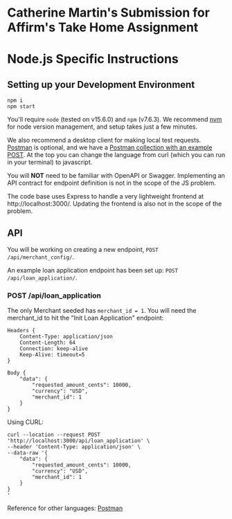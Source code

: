 # Catherine Martin's Submission for Affirm's Take Home Assignment

# Node.js Specific Instructions


## Setting up your Development Environment
```
npm i
npm start
```

You'll require `node` (tested on v15.6.0) and `npm` (v7.6.3). We recommend [nvm](https://github.com/nvm-sh/nvm) for node version management, and setup takes just a few minutes. 

We also recommend a desktop client for making local test requests. [Postman](https://www.postman.com/downloads/) is optional, and we have a [Postman collection with an example POST](https://documenter.getpostman.com/view/13975560/TzCV2PK6). At the top you can change the language from curl (which you can run in your terminal) to javascript.

You will **NOT** need to be familiar with OpenAPI or Swagger. Implementing an API contract for endpoint definition is not in the scope of the JS problem.

The code base uses Express to handle a very lightweight frontend at http://localhost:3000/. Updating the frontend is also not in the scope of the problem.

## API 

You will be working on creating a new endpoint, `POST /api/merchant_config/`. 

An example loan application endpoint has been set up: `POST /api/loan_application/`.

### POST /api/loan_application

The only Merchant seeded has `merchant_id = 1`. You will need the merchant_id to hit the "Init Loan Application" endpoint:
```
Headers {
    Content-Type: application/json
    Content-Length: 64
    Connection: keep-alive
    Keep-Alive: timeout=5
}

Body {
    "data": {
        "requested_amount_cents": 10000,
        "currency": "USD",
        "merchant_id": 1
    }
}
```

Using CURL:

```
curl --location --request POST 'http://localhost:3000/api/loan_application' \
--header 'Content-Type: application/json' \
--data-raw '{
    "data": {
        "requested_amount_cents": 10000,
        "currency": "USD",
        "merchant_id": 1
    }
}
'
```

Reference for other languages: [Postman](https://documenter.getpostman.com/view/13975560/TzCV2PK6)